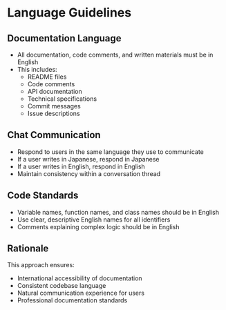 # Language Guidelines

## Documentation Language
- All documentation, code comments, and written materials must be in English
- This includes:
  - README files
  - Code comments
  - API documentation
  - Technical specifications
  - Commit messages
  - Issue descriptions

## Chat Communication
- Respond to users in the same language they use to communicate
- If a user writes in Japanese, respond in Japanese
- If a user writes in English, respond in English
- Maintain consistency within a conversation thread

## Code Standards
- Variable names, function names, and class names should be in English
- Use clear, descriptive English names for all identifiers
- Comments explaining complex logic should be in English

## Rationale
This approach ensures:
- International accessibility of documentation
- Consistent codebase language
- Natural communication experience for users
- Professional documentation standards